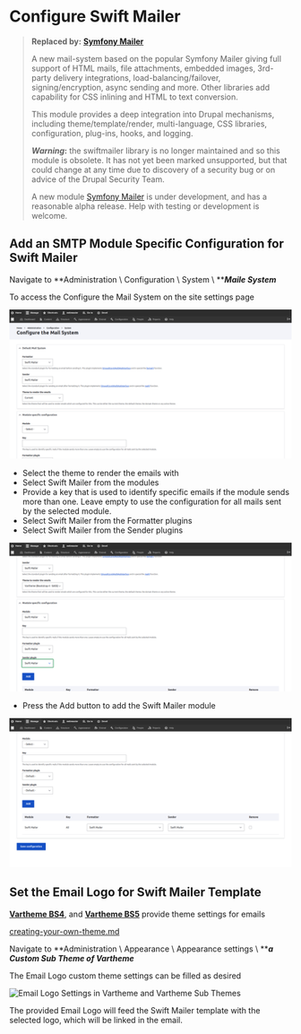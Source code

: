 # Configure Swift Mailer

> **Replaced by:** [**Symfony Mailer**](https://www.drupal.org/project/symfony\_mailer)
>
> A new mail-system based on the popular Symfony Mailer giving full support of HTML mails, file attachments, embedded images, 3rd-party delivery integrations, load-balancing/failover, signing/encryption, async sending and more. Other libraries add capability for CSS inlining and HTML to text conversion.
>
> This module provides a deep integration into Drupal mechanisms, including theme/template/render, multi-language, CSS libraries, configuration, plug-ins, hooks, and logging.
>
>
>
> _**Warning**_**:** the swiftmailer library is no longer maintained and so this module is obsolete. It has not yet been marked unsupported, but that could change at any time due to discovery of a security bug or on advice of the Drupal Security Team.
>
> A new module [Symfony Mailer](https://www.drupal.org/project/symfony\_mailer) is under development, and has a reasonable alpha release. Help with testing or development is welcome.

## Add an SMTP Module Specific Configuration for  Swift Mailer

Navigate to **Administration \ Configuration \ System \ **_**Maile System**_

To access the Configure the Mail System on the site settings page

![Configure the Maile System Settings Page](../../../.gitbook/assets/Configure-the-Mail-System--varbase9005d2.png)

* Select the theme to render the emails with
* Select Swift Mailer from the modules
* Provide a key that is used to identify specific emails if the module sends more than one. Leave empty to use the configuration for all mails sent by the selected module.
* Select Swift Mailer from the Formatter plugins
* Select Swift Mailer from the Sender plugins

![Add a Swift Mailer Module](../../../.gitbook/assets/Configure-the-Mail-System-2-varbase9005d2.png)

* Press the Add button to add the Swift Mailer module

![The Swfit Mailer Module in the Mail System](../../../.gitbook/assets/Configure-the-Mail-System-3-varbase9005d2.png)

## Set the Email Logo for Swift Mailer Template

&#x20;[**Vartheme BS4**](https://www.drupal.org/project/vartheme\_bs4), and [**Vartheme BS5**](https://www.drupal.org/project/vartheme\_bs5) provide theme settings for emails

[creating-your-own-theme.md](../../theme-development-with-varbase/creating-your-own-theme.md "mention")

Navigate to **Administration \ Appearance \ Appearance settings \ **_**a Custom Sub Theme of Vartheme**_

The Email Logo custom theme settings can be filled as desired

![Email Logo Settings in Vartheme and Vartheme Sub Themes](<../../../.gitbook/assets/Email Logo - Vartheme (Bootstrap 4 - SASS) \_ varbase90x1.png>)

The provided Email Logo will feed the Swift Mailer template with the selected logo, which will be linked in the email.

